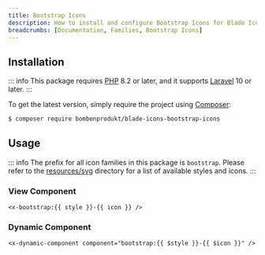 ```yaml
---
title: Bootstrap Icons
description: How to install and configure Bootstrap Icons for Blade Icons.
breadcrumbs: [Documentation, Families, Bootstrap Icons]
---
```


## Installation

::: info
This package requires [PHP](https://www.php.net/) 8.2 or later, and it supports [Laravel](https://laravel.com/) 10 or later.
:::

To get the latest version, simply require the project using [Composer](https://getcomposer.org/):

```bash
$ composer require bombenprodukt/blade-icons-bootstrap-icons
```

## Usage

::: info
The prefix for all icon families in this package is `bootstrap`. Please refer to the [resources/svg](https://github.com/BombenProdukt/blade-icons-bootstrap-icons/tree/main/resources/svg) directory for a list of available styles and icons.
:::

### View Component

```blade
<x-bootstrap:{{ style }}-{{ icon }} />
```

### Dynamic Component

```blade
<x-dynamic-component component="bootstrap:{{ $style }}-{{ $icon }}" />
```
